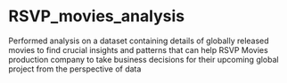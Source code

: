 # RSVP_movies_analysis
Performed analysis on a dataset containing details of globally released movies to find crucial insights and patterns that can help RSVP Movies production company to take business decisions for their upcoming global project from the perspective of data
